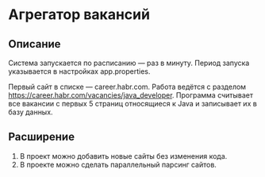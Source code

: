 # Агрегатор вакансий

## Описание

Система запускается по расписанию — раз в минуту. Период запуска
указывается в настройках app.properties.

Первый сайт в списке — career.habr.com. Работа ведётся с разделом
https://career.habr.com/vacancies/java_developer. Программа
считывает все вакансии с первых 5 страниц относящиеся к Java и записывает
их в базу данных.

## Расширение

1. В проект можно добавить новые сайты без изменения кода.
2. В проекте можно сделать параллельный парсинг сайтов.